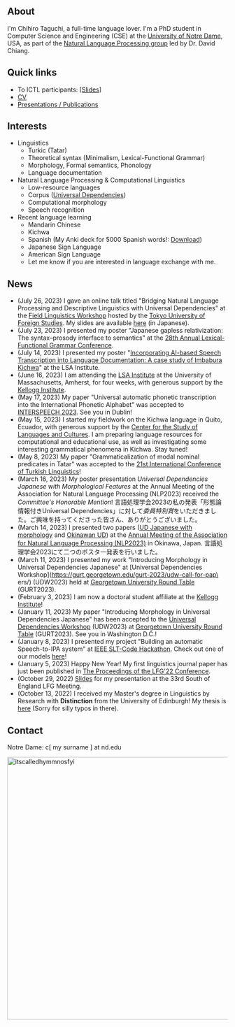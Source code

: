 ## About

I'm Chihiro Taguchi, a full-time language lover.
I'm a PhD student in Computer Science and Engineering (CSE) at the [University of Notre Dame](https://nd.edu), USA,
as part of the [Natural Language Processing group](https://nlp.nd.edu) led by Dr. David Chiang.
<br />

## Quick links
- To ICTL participants: [[Slides]](./assets/pdf/ICTL_Tatar_modal_nominal_predicate.pdf)
- [CV](./assets/pdf/CV.pdf)
- [Presentations / Publications](./pub.md)

## Interests
- Linguistics
    - Turkic (Tatar)
    - Theoretical syntax (Minimalism, Lexical-Functional Grammar)
    - Morphology, Formal semantics, Phonology
    - Language documentation
- Natural Language Processing & Computational Linguistics
    - Low-resource languages
    - Corpus ([Universal Dependencies](https://universaldependencies.org/))
    - Computational morphology
    - Speech recognition
- Recent language learning
    - Mandarin Chinese
    - Kichwa
    - Spanish (My Anki deck for 5000 Spanish words!: [Download](./assets/anki/Spanish.apkg))
    - Japanese Sign Language
    - American Sign Language
    - Let me know if you are interested in language exchange with me. 

## News
- (July 26, 2023) I gave an online talk titled "Bridging Natural Language Processing and Descriptive Linguistics with Universal Dependencies" at the [Field Linguistics Workshop](https://lingdy.aa-ken.jp/en/news/15787) hosted by the [Tokyo University of Foreign Studies](http://www.tufs.ac.jp/english/). My slides are available [here](./assets/pdf/UD_langdoc.pdf) (in Japanese).
- (July 23, 2023) I presented my poster "Japanese gapless relativization: The syntax–prosody interface to semantics" at the [28th Annual Lexical-Functional Grammar Conference](https://sas.rochester.edu/cls/lfg23/).
- (July 14, 2023) I presented my poster "[Incorporating AI-based Speech Transcription into Language Documentation: A case study of Imbabura Kichwa](./assets/pdf/LSA_Institute2023_poster.pdf)" at the LSA Institute.
- (June 16, 2023) I am attending the [LSA Institute](https://blogs.umass.edu/lingstitute2023/) at the University of Massachusetts, Amherst, for four weeks, with generous support by the [Kellogg Institute](https://kellogg.nd.edu/).
- (May 17, 2023) My paper "Universal automatic phonetic transcription into the International Phonetic Alphabet" was accepted to [INTERSPEECH 2023](https://interspeech2023.org/). See you in Dublin!
- (May 15, 2023) I started my fieldwork on the Kichwa language in Quito, Ecuador, with generous support by the [Center for the Study of Languages and Cultures](https://cslc.nd.edu/). I am preparing language resources for computational and educational use, as well as investigating some interesting grammatical phenomena in Kichwa. Stay tuned!
- (May 8, 2023) My paper "Grammaticalization of modal nominal predicates in Tatar" was accepted to the [21st International Conference of Turkish Linguistics](https://ictl.uni-mainz.de/)!
- (March 16, 2023) My poster presentation *Universal Dependencies Japanese with Morphological Features* at the Annual Meeting of the Association for Natural Language Processing (NLP2023) received the *Committee's Honorable Mention*!
言語処理学会2023の私の発表「形態論情報付きUniversal Dependencies」に対して*委員特別賞*をいただきました。ご興味を持ってくださった皆さん、ありがとうございました。
- (March 14, 2023) I presented two papers ([UD Japanese with morphology](https://www.anlp.jp/proceedings/annual_meeting/2023/pdf_dir/P3-6.pdf) and [Okinawan UD](https://www.anlp.jp/proceedings/annual_meeting/2023/pdf_dir/P3-8.pdf))  at the [Annual Meeting of the Association for Natural Language Processing (NLP2023)](https://www.anlp.jp/nlp2023/) in Okinawa, Japan.
言語処理学会2023にて二つのポスター発表を行いました。
- (March 11, 2023) I presented my work "Introducing Morphology in Universal Dependencies Japanese" at [Universal Dependencies Workshop](https://gurt.georgetown.edu/gurt-2023/udw-call-for-pap\
ers/) (UDW2023) held at [Georgetown University Round Table](https://gurt.georgetown.edu/gurt-2023/) (GURT2023).
- (February 3, 2023) I am now a doctoral student affiliate at the [Kellogg Institute](https://kellogg.nd.edu)!
- (January 11, 2023) My paper "Introducing Morphology in Universal Dependencies Japanese" has been accepted to the [Universal Dependencies Workshop](https://gurt.georgetown.edu/gurt-2023/udw-call-for-papers/) (UDW2023) at [Georgetown University Round Table](https://gurt.georgetown.edu/gurt-2023/) (GURT2023). See you in Washington D.C.!
- (January 8, 2023) I presented my project "Building an automatic Speech-to-IPA system" at [IEEE SLT-Code Hackathon](https://slt2022.org/hackathon.php). Check out one of our models [here](https://huggingface.co/ctaguchi/slt-wav2vec2-japlmthu-ipa)!
- (January 5, 2023) Happy New Year! My first linguistics journal paper has just been published in [The Proceedings of the LFG'22 Conference](https://ojs.ub.uni-konstanz.de/lfg/index.php/main/index).
- (October 29, 2022) [Slides](./assets/pdf/LFG_SE.pdf) for my presentation at the 33rd South of England LFG Meeting.
- (October 13, 2022) I received my Master's degree in Linguistics by Research with <b>Distinction</b> from the University of Edinburgh!
My thesis is [here](./assets/pdf/MScR_dissertation_final.pdf) (Sorry for silly typos in there).

## Contact
Notre Dame: c[ my surname ] at nd.edu

<img width="601" alt="itscalledhymmnosfyi" src="https://user-images.githubusercontent.com/72488381/213342087-609e6bf7-07c2-4a76-b529-710e34e11c1e.png">
